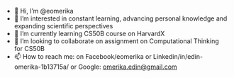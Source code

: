 - 👋 Hi, I’m @eomerika
- 👀 I’m interested in constant learning, advancing personal knowledge and expanding scientific perspectives
- 🌱 I’m currently learning CS50B course on HarvardX
- 💞️ I’m looking to collaborate on assignment on Computational Thinking for CS50B
- 📫 How to reach me: on Facebook/eomerika or Linkedin/in/edin-omerika-1b13715a/ or Google: omerika.edin@gmail.com

<!---
eomerika/eomerika is a ✨ special ✨ repository because its `README.md` (this file) appears on your GitHub profile.
You can click the Preview link to take a look at your changes.
--->

